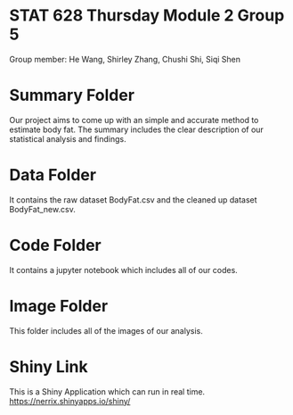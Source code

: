 # STAT 628 Thursday Module 2 Group 5

Group member: He Wang, Shirley Zhang, Chushi Shi, Siqi Shen

# Summary Folder

Our project aims to come up with an simple and accurate method to estimate body fat. The summary includes the clear description of our statistical analysis and findings.

# Data Folder

It contains the raw dataset BodyFat.csv and the cleaned up dataset BodyFat_new.csv.

# Code Folder

It contains a jupyter notebook which includes all of our codes.

# Image Folder 

This folder includes all of the images of our analysis. 

# Shiny Link

This is a Shiny Application which can run in real time.
https://nerrix.shinyapps.io/shiny/
